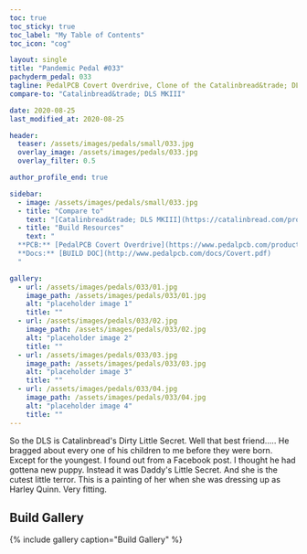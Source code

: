 ```yaml
---
toc: true
toc_sticky: true
toc_label: "My Table of Contents"
toc_icon: "cog"

layout: single
title: "Pandemic Pedal #033"
pachyderm_pedal: 033
tagline: PedalPCB Covert Overdrive, Clone of the Catalinbread&trade; DLS MKIII
compare-to: "Catalinbread&trade; DLS MKIII"

date: 2020-08-25
last_modified_at: 2020-08-25

header:
  teaser: /assets/images/pedals/small/033.jpg
  overlay_image: /assets/images/pedals/033.jpg
  overlay_filter: 0.5

author_profile_end: true

sidebar:
  - image: /assets/images/pedals/small/033.jpg
  - title: "Compare to"
    text: "[Catalinbread&trade; DLS MKIII](https://catalinbread.com/products/dirty-little-secret)"
  - title: "Build Resources"
    text: "
  **PCB:** [PedalPCB Covert Overdrive](https://www.pedalpcb.com/product/covert/)<br>
  **Docs:** [BUILD DOC](http://www.pedalpcb.com/docs/Covert.pdf)
  "

gallery:
  - url: /assets/images/pedals/033/01.jpg
    image_path: /assets/images/pedals/033/01.jpg
    alt: "placeholder image 1"
    title: ""
  - url: /assets/images/pedals/033/02.jpg
    image_path: /assets/images/pedals/033/02.jpg
    alt: "placeholder image 2"
    title: ""
  - url: /assets/images/pedals/033/03.jpg
    image_path: /assets/images/pedals/033/03.jpg
    alt: "placeholder image 3"
    title: ""
  - url: /assets/images/pedals/033/04.jpg
    image_path: /assets/images/pedals/033/04.jpg
    alt: "placeholder image 4"
    title: ""
---
```


So the DLS is Catalinbread's Dirty Little Secret. Well that best friend..... He bragged about every one of his children to me before they were born. Except for the youngest. I found out from a Facebook post. I thought he had gottena new puppy. Instead it was Daddy's Little Secret. And she is the cutest little terror. This is a painting of her when she was dressing up as Harley Quinn. Very fitting.

## Build Gallery ##

{% include gallery caption="Build Gallery" %}